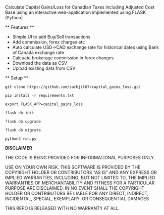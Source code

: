 Calculate Capital Gains/Loss for Canadian Taxes including Adjusted Cost Base using an interactive web-application implemented using FLASK (Python)

** Features **

- Simple UI to add Buy/Sell transactions
- Add commission, forex charges etc
- Auto calculate USD->CAD exchange rate for historical dates using Bank of Canada exchange rate
- Calcuate brokerage commission in forex changes
- Download the data as CSV
- Upload existing data from CSV

** Setup **

`git clone https://github.com/sarbjit87/capital_gains_loss.git`

`pip install -r requirements.txt`

`export FLASK_APP=capital_gains_loss`

`flask db init`

`flask db upgrade`

`flask db migrate`

`python3 run.py`


**DISCLAIMER**

THE CODE IS BEING PROVIDED FOR INFORMATIONAL PURPOSES ONLY.

USE ON YOUR OWN RISK. THIS SOFTWARE IS PROVIDED BY THE COPYRIGHT HOLDER OR CONTRIBUTORS "AS IS" AND ANY EXPRESS OR IMPLIED WARRANTIES, INCLUDING, BUT NOT LIMITED TO, THE IMPLIED WARRANTIES OF MERCHANTABILITY AND FITNESS FOR A PARTICULAR PURPOSE ARE DISCLAIMED. IN NO EVENT SHALL THE COPYRIGHT HOLDER OR CONTRIBUTORS BE LIABLE FOR ANY DIRECT, INDIRECT, INCIDENTAL, SPECIAL, EXEMPLARY, OR CONSEQUENTIAL DAMAGES

THIS REPO IS RELEASED WITH NO WARRANTY AT ALL.

